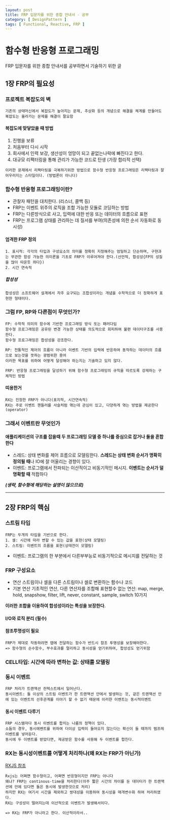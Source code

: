 ```yaml
---
layout: post
title: FRP 입문자를 위한 종합 안내서 - 공부
category: [ DesignPattern ]
tags: [ Functional, Reactive, FRP ]
---
```


# 함수형 반응형 프로그래밍


FRP 입문자를 위한 종합 안내서를 공부하면서 기술하기 위한 글

## 1장 FRP의 필요성

### 프로젝트 복잡도의 벽
```
기존의 상태머신에서 복잡도가 높아지는 문제, 추상화 등의 개념으로 해결을 체계를 만들어도 복잡도는 올라가는 문제를 해결이 팔요함
```
#### 복잡도에 맞닿았을 때 방법

1. 진행을 보류
2. 처음부터 다시 시작
3. 회사에서 인력 보강, 생산성이 엉망이 되고 끝없는나락에 빠진다고 한다.
4. 대규모 리팩터링을 통해 관리가 가능한 코드로 탄생 (가장 합리적 선택)

```
이러한 문제에서 리팩터링을 극복하기위한 방법으로 함수형 반응형 프로그래밍은 리팩터링과 잘어우러지는 스타일이다. (방법론이 아니다)
```
### 함수형 반응형 프로그래밍이란?

* 관찰자 패턴을 대치한다. (리스너, 콜백 등)
* FRP는 이벤트 위주의 로직을 조합 가능한 모듈로 코딩하는 방법
* FRP는 다른방식으로 사고, 입력에 대한 반응 또는 데이터의 흐름으로 표현
* FRP는 프로그램 상태를 관리하는 데 질서를 부여(의존성에 의한 순서 자동화로 동시성)


#### 엄격한 FRP 정의
```
1. 표시적: 각각의 타입과 구성요소의 의미를 정확히 지정해주는 엄밀하고 단순하며, 구현과는 무관한 함성 가능한 의미론을 기초로 FRP가 이루어져야 한다.(선언적, 합성성{FP의 성질을 많이 따온듯 하다})
2. 시간 연속적
```
##### 합성성
```
합성성은 소프트웨어 설계에서 자주 요구되는 조합성이라는 개념을 수학적으로 더 정확하게 표현한 형태이다.
```

### 그럼 FP, RP와 다른점이 무엇인가?

```
FP: 수학적 의미의 함수에 기반한 프로그래밍 방식 또는 패러다임
함수형 프로그래밍은 공유된 변경 가능한 상태를 의도적으로 회피하여 불편 데이터구조를 사용한다.
함수형 프로그래밍은 합성성을 강조한다.
```

```
RP: 전통적인 제어의 흐름이 아니라 이벤트 기반의 입력에 반응하여 동작하는 데이터의 흐름으로 보는것을 뜻하는 광범위한 용어
이러한 목표를 위하여 어떻게 달성해야 하는지는 기술하고 있지 않다.
```

```
FRP: 반응형 프로그래밍을 달성하기 위해 함수형 프로그래밍의 규칙을 따르도록 강제하는 구체적인 방법
```

#### 띠용한거
```
RX는 진정한 FRP가 아니다(표지적, 시간연속적)
RX는 주로 이벤트 핸들러를 사슬처럼 엮는데 관심이 있고, 다양하게 엮는 방법을 제공한다(operator)
```

### 그래서 이벤트란 무엇인가

#### 애플리케이션의 구조를 잡을때 두 프로그래밍 모델 중 하나를 중심으로 잡거나 둘을 혼합한다
* 스레드: 상태 변화를 제어 흐름으로 모델링한다. **스레드는 상태 변화 순서가 명확히 정의될 때**나 IO에 잘 어울리는 경향이 있다.
* 이벤트: 프로그램에서 전파되는 이산적이고 비동기적인 메시지. **이벤트는 순서가 덜 명확할 때** 적합하다

***(생략, 함수형에 해당하는 설명이 많으므로)***

-----

## 2장 FRP의 핵심

### 스트림 타입

```
FRP는 두개의 타입을 기반으로 한다.
1. 셀: 시간에 따라 변할 수 있는 값을 표현(상태 모델링)
2. 스트림: 이벤트의 흐름을 표현(상태전이 모델링)
```

* 이벤트: 프로그램의 한 부분에서 다른부부능로 비동기적으로 메시지를 전달하는 것

### FRP 구성요소

* 연산 스트림이나 셀을 다른 스트림이나 셀로 변환하는 함수나 코드
* 기본 연산 기초적인 연산, 다른 연산자를 조합해 표현할수 없는 연산: map, merge, hold, snapshow, filter, lift, never, constant, sample, switch 10가지

**이러한 조합을 이용하여 합성성이라는 특성을 보장한다.**

#### I/O와 로직 분리 (필수)

#### 참조투명성이 필요

```
FRP가 제대로 작동하려면 맵에 전달하는 함수가 반드시 참조 투명성을 보장해야한다.
=> 함수형의 순수함수, 부수효과를 멀리하고 동시성을 얻기위하여, 합성성도 얻기위함
```

### CELL타입: 시간에 따라 변하는 값: 상태를 모델링

### 동시 이벤트

```
FRP 처리가 트랜잭션 컨텍스트에서 일어난다.
동시이벤트: 둘 이상의 스트림 이벤트가 한 트랜잭션 안에서 발생하는 것, 같은 트랜잭션 안에 있는 이벤트의 선후관계를 이야기 할 수 없기 때문에 이러한 이벤트는 동시적이벤트
```

#### 동시 이벤트 다루기
```
FRP 시스템마다 동시 이벤트를 합치는 나름의 정책이 있다.
소듐의 경우, 동시에벤트를 위하여 더이상 입력이 들어오지 않는다는 확신이 들 때까지 템프레 이벤트를 넣어둔다.
동시에 두 이벤트를 받았다면, 제공받은 함수를 사용해 두 이벤트를 합친다.
```


### RX는 동시성이벤트를 어떻게 처리하나(왜 RX는 FRP가 아닌가)
[RXJS 참조](https://www.slideshare.net/jeokrang/rx-70197043)

```
Rxjs는 어쩌면 함수형이고, 어쩌면 반응형이지만 FRP는 아니다
왜냐? FRP는 continous-time을 처리한다(아주 짧은 시간의 차이를 둔 데이터가 한 트랜잭션에 안에 있다면 둘은 동시에 발생한것으로 처리)
하지만 RX는 여기서 시간을 제외하고 쌍대성을 이용하여 동시성을 매개변수화 하여 처리하였다.
RX는 구성성이 떨어지는데 이산적으로 이벤트가 발생해서이다.

=> RX는 FRP가 아니라고 한다. 이산적이라서..
```